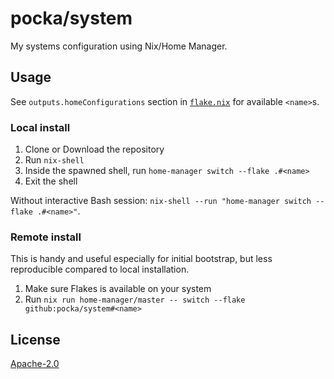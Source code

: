 # pocka/system

My systems configuration using Nix/Home Manager.

## Usage

See `outputs.homeConfigurations` section in [`flake.nix`](./flake.nix) for available `<name>`s.

### Local install

1. Clone or Download the repository
2. Run `nix-shell`
3. Inside the spawned shell, run `home-manager switch --flake .#<name>`
4. Exit the shell

Without interactive Bash session: `nix-shell --run "home-manager switch --flake .#<name>"`.

### Remote install

This is handy and useful especially for initial bootstrap, but less reproducible compared to local installation.

1. Make sure Flakes is available on your system
2. Run `nix run home-manager/master -- switch --flake github:pocka/system#<name>`

## License

[Apache-2.0](./LICENSE)
